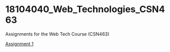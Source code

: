 # 18104040_Web_Technologies_CSN463

Assignments for the Web Tech Course (CSN463)

[Assignment 1](https://github.com/Harshit564/18104040_Web_Technologies_CSN463/tree/main/Assignment%201)

